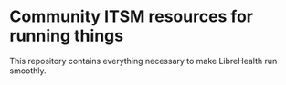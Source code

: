 # Community ITSM resources for running things

This repository contains everything necessary to make LibreHealth run smoothly.
